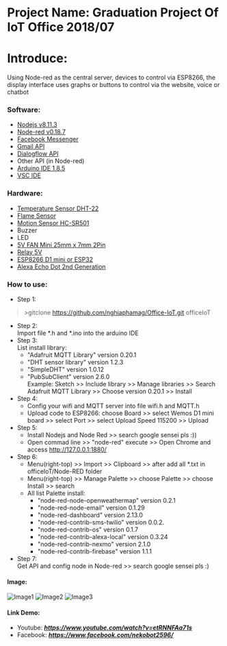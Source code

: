 # Project Name: Graduation Project Of IoT Office 2018/07

# Introduce: 
Using Node-red as the central server, devices to control via ESP8266, the display interface uses graphs or buttons to control via the website, voice or chatbot

### Software:
  - [Nodejs v8.11.3](https://nodejs.org/ca/blog/release/v8.11.3/)
  - [Node-red v0.18.7](https://nodered.org/blog/2018/01/31/version-0-18-released)
  - [Facebook Messenger](https://developers.facebook.com/)
  - [Gmail API](https://developers.google.com/gmail/api)
  - [Dialogflow API](https://dialogflow.com/)
  - Other API (in Node-red)
  - [Arduino IDE 1.8.5](https://www.arduino.cc/en/main/software)
  - [VSC IDE](https://code.visualstudio.com/)
### Hardware:
  - [Temperature Sensor DHT-22](https://www.amazon.com/Gowoops-Temperature-Humidity-Measurement-Raspberry/dp/B073F472JL/ref=sr_1_1?dchild=1&keywords=DHT+22&qid=1586924499&sr=8-1)
  - [Flame Sensor](https://www.amazon.com/Aexit-Channel-Infrared-Sensor-3c8ca3caf6d478a51084214b125c7b2e/dp/B0838KWRX3/ref=sr_1_2?dchild=1&keywords=flame+sensor+4+pin&qid=1586924402&sr=8-2)
  - [Motion Sensor HC-SR501](https://www.amazon.com/DIYmall-HC-SR501-Motion-Infrared-Arduino/dp/B012ZZ4LPM/ref=redir_mobile_desktop?ie=UTF8&aaxitk=mbUZ9--Wt3UyMEO-QMcruQ&hsa_cr_id=4829276140601&ref_=sb_s_sparkle)
  - Buzzer
  - LED
  - [5V FAN Mini 25mm x 7mm 2Pin](https://www.amazon.com/Pieces-mini-micro-brushless-cooling/dp/B07TPGRL77/ref=sr_1_fkmr0_1?dchild=1&keywords=5v+fan+mini+25mm+x+7mm+2+pin&qid=1586926167&sr=8-1-fkmr0)
  - [Relay 5V](https://www.amazon.com/SunFounder-Channel-Optocoupler-Expansion-Raspberry/dp/B00E0NTPP4/ref=sr_1_2?dchild=1&keywords=Relay+5V&qid=1586926003&sr=8-2)
  - [ESP8266 D1 mini or ESP32](https://www.amazon.com/ESP8266-ESP-12E-ESP-12S-Authenticity-Guaranteed/dp/B086L5MJ7X/ref=sr_1_2?dchild=1&keywords=ESP8266+D1+mini&qid=1586924617&s=electronics&sr=1-2)
  - [Alexa Echo Dot 2nd Generation](https://www.amazon.com/Amazon-Echo-Dot-Portable-Bluetooth-Speaker-with-Alexa-White/dp/B015TJD0Y4)
### How to use:
* Step 1:
 > \>gitclone https://github.com/nghiaphamag/Office-IoT.git officeIoT
* Step 2:\
  Import file *.h and *.ino into the arduino IDE
* Step 3:\
  List install library: 
    - "Adafruit MQTT Library" version 0.20.1
    - "DHT sensor library" version 1.2.3
    - "SimpleDHT" version 1.0.12
    - "PubSubClient" version 2.6.0\
Example: Sketch >> Include library >> Manage libraries >> Search Adafruit MQTT Library >> Choose version 0.20.1 >> Install
* Step 4:
  - Config your wifi and MQTT server into file wifi.h and MQTT.h
  - Upload code to ESP8266: choose Board >> select Wemos D1 mini board >> select Port >> select Upload Speed 115200 >> Upload 
* Step 5:
  - Install Nodejs and Node Red >> search google sensei pls :))
  - Open commad line >> "node-red" execute >> Open Chrome and access http://127.0.0.1:1880/
* Step 6:
  - Menu(right-top) >> Import >> Clipboard >> after add all *.txt in officeIoT/Node-RED folder 
  - Menu(right-top) >> Manage Palette >> choose Palette >> choose Install >> search 
  - All list Palette install:
    - "node-red-node-openweathermap" version 0.2.1
    - "node-red-node-email" version 0.1.29
    - "node-red-dashboard" version 2.13.0
    - "node-red-contrib-sms-twilio" version 0.0.2.
    - "node-red-contrib-os" version 0.1.7
    - "node-red-contrib-alexa-local" version 0.3.24
    - "node-red-contrib-nexmo" version 2.1.0
    - "node-red-contrib-firebase" version 1.1.1
* Step 7:\
  Get API and config node in Node-red >> search google sensei pls :)
#### Image:
![Image1](https://user-images.githubusercontent.com/32474027/54192325-06054700-44fb-11e9-929f-c74dc70b60f7.jpg)
![Image2](https://user-images.githubusercontent.com/32474027/54192359-1f0df800-44fb-11e9-9977-f7f4a09a8257.jpg)
![Image3](https://user-images.githubusercontent.com/32474027/54192515-7a3fea80-44fb-11e9-81ed-a329b7887c06.png)
#### Link Demo:
  - Youtube: ***https://www.youtube.com/watch?v=etRNNFAa71s***
  - Facebook: ***https://www.facebook.com/nekobot2596/***

